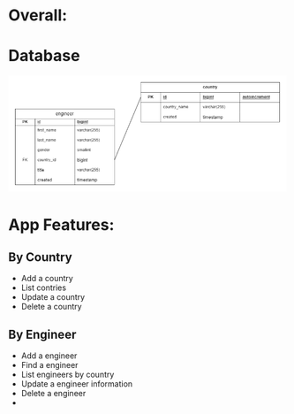 # Overall:

# Database

![Database Diagram](./assets/images/db.drawio.png)


# App Features:

## By Country
* Add a country
* List contries
* Update a country
* Delete a country

## By Engineer
* Add a engineer
* Find a engineer
* List engineers by country
* Update a engineer information
* Delete a engineer
* 